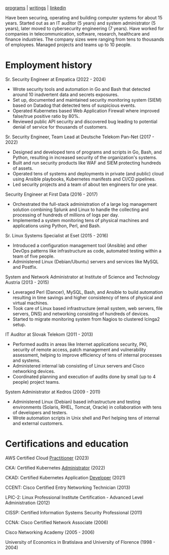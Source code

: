 [programs](https://github.com/jreisinger) | [writings](https://jreisinger.blogspot.com) | [linkedin](https://sk.linkedin.com/in/jozefreisinger)

Have been securing, operating and building computer systems for about 15 years. Started out as an IT auditor (5 years) and system administrator (5 years), later moved to cybersecurity engineering (7 years). Have worked for companies in telecommunication, software, research, healthcare and finance industries. The company sizes were ranging from tens to thousands of employees. Managed projects and teams up to 10 people.

# Employment history

Sr. Security Engineer
at Empatica (2022 - 2024)

* Wrote security tools and automation in Go and Bash that detected around 10 inadvertent data and secrets exposures. 
* Set up, documented and maintained security monitoring system (SIEM) based on Datadog that detected tens of suspicious events.
* Operated Kubernetes based Web Application Firewall where improved false/true positive ratio by 80%.
* Reviewed public API security and discovered bug leading to potential denial of service for thousands of customers.

Sr. Security Engineer, Team Lead
at Deutsche Telekom Pan-Net (2017 - 2022)

* Designed and developed tens of programs and scripts in Go, Bash, and Python, resulting in increased security of the organization's systems.
* Built and run security products like WAF and SIEM protecting hundreds of assets.
* Operated tens of systems and deployments in private (and public) cloud using Ansible playbooks, Kubernetes manifests and CI/CD pipelines.
* Led security projects and a team of about ten engineers for one year.

Security Engineer
at First Data (2016 - 2017)

* Orchestrated the full-stack administration of a large log management solution combining Splunk and Linux to handle the collecting and processing of hundreds of millions of logs per day.
* Implemented a system monitoring tens of physical machines and applications using Python, Perl, and Bash.

Sr. Linux Systems Specialist
at Eset (2015 - 2016)

* Introduced a configuration management tool (Ansible) and other DevOps patterns like infrastructure as code, automated testing within a team of five people.
* Administered Linux (Debian/Ubuntu) servers and services like  MySQL and Postfix.

System and Network Administrator
at Institute of Science and Technology Austria (2013 - 2015)

* Leveraged Perl (Dancer), MySQL, Bash, and Ansible to build automation resulting in time savings and higher consistency of tens of physical and virtual machines.
* Took care of Linux based infrastructure (email system, web servers, file servers, DNS) and networking consisting of hundreds of devices.
* Started to migrate monitoring system from Nagios to clustered Icinga2 setup.

IT Auditor
at Slovak Telekom (2011 - 2013)

* Performed audits in areas like Internet applications security, PKI, security of remote access, patch management and vulnerability assessment, helping to improve efficiency of tens of internal processes and systems.
* Administered internal lab consisting of Linux servers and Cisco networking devices.
* Coordinated planning and execution of audits done by small (up to 4 people) project teams.

System Administrator
at Kedros (2009 - 2011)

* Administered Linux (Debian) based infrastructure and testing environments (Solaris, RHEL, Tomcat, Oracle) in collaboration with tens of developers and testers.
* Wrote automation scripts in Unix shell and Perl helping tens of internal and external customers.

# Certifications and education

AWS Certified Cloud [Practitioner](https://www.credly.com/badges/0f00ed4d-639a-47cc-97f4-80f5bdae6a37/public_url) (2023)

CKA: Certified Kubernetes [Administrator](https://ti-user-certificates.s3.amazonaws.com/e0df7fbf-a057-42af-8a1f-590912be5460/e99ffcde-a0bf-4318-a42e-8d321eb86f34-jozef-reisinger-4fefcc1d-306b-4481-9883-93c42ebac1ad-certificate.pdf) (2022)

CKAD: Certified Kubernetes Application [Developer](https://ti-user-certificates.s3.amazonaws.com/e0df7fbf-a057-42af-8a1f-590912be5460/e99ffcde-a0bf-4318-a42e-8d321eb86f34-jozef-reisinger-certified-kubernetes-application-developer-ckad-certificate.pdf) (2021)

CCENT: Cisco Certified Entry Networking Technician (2013)

LPIC-2: Linux Professional Institute Certification - Advanced Level Administration (2012)

CISSP: Certified Information Systems Security Professional (2011)

CCNA: Cisco Certified Network Associate (2006)

Cisco Networking Academy (2005 - 2006)

University of Economics in Bratislava and University of Florence (1998 - 2004)
